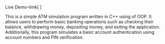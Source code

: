 Live Demo-limk[ ]

This is a simple ATM simulation program written in C++ using of OOP. It allows users to perform basic banking operations such as checking their balance, withdrawing money, depositing money, and exiting the application. Additionally, this program simulates a basic account authentication using account numbers and PIN verification.
